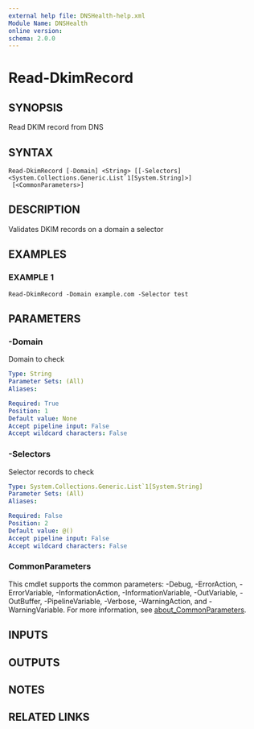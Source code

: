 ```yaml
---
external help file: DNSHealth-help.xml
Module Name: DNSHealth
online version:
schema: 2.0.0
---
```


# Read-DkimRecord

## SYNOPSIS
Read DKIM record from DNS

## SYNTAX

```
Read-DkimRecord [-Domain] <String> [[-Selectors] <System.Collections.Generic.List`1[System.String]>]
 [<CommonParameters>]
```

## DESCRIPTION
Validates DKIM records on a domain a selector

## EXAMPLES

### EXAMPLE 1
```
Read-DkimRecord -Domain example.com -Selector test
```

## PARAMETERS

### -Domain
Domain to check

```yaml
Type: String
Parameter Sets: (All)
Aliases:

Required: True
Position: 1
Default value: None
Accept pipeline input: False
Accept wildcard characters: False
```

### -Selectors
Selector records to check

```yaml
Type: System.Collections.Generic.List`1[System.String]
Parameter Sets: (All)
Aliases:

Required: False
Position: 2
Default value: @()
Accept pipeline input: False
Accept wildcard characters: False
```

### CommonParameters
This cmdlet supports the common parameters: -Debug, -ErrorAction, -ErrorVariable, -InformationAction, -InformationVariable, -OutVariable, -OutBuffer, -PipelineVariable, -Verbose, -WarningAction, and -WarningVariable. For more information, see [about_CommonParameters](http://go.microsoft.com/fwlink/?LinkID=113216).

## INPUTS

## OUTPUTS

## NOTES

## RELATED LINKS
